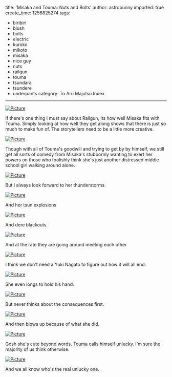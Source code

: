 title: 'Misaka and Touma: Nuts and Bolts'
author: astrobunny
imported: true
create_time: 1256825274
tags:
- biribiri
- blush
- bolts
- electric
- kuroko
- mikoto
- misaka
- nice guy
- nuts
- railgun
- touma
- tsundara
- tsundere
- underpants
category: To Aru Majutsu Index
---
 [![](wp-uploads/2009/10/wpid-Mazui_To_Aru_Kagaku_no_Railgun_-_04_F9E68ACA_9-500x281.jpg "Picture")](/images/wp-uploads/2009/10/wpid-Mazui_To_Aru_Kagaku_no_Railgun_-_04_F9E68ACA_9.jpg)  
  
If there's one thing I must say about Railgun, its how well Misaka fits with Touma. Simply looking at how well they get along shows that there is just so much to make fun of. The storytellers need to be a little more creative.  
<!--more-->  
 [![](wp-uploads/2009/10/wpid-Mazui_To_Aru_Kagaku_no_Railgun_-_04_F9E68ACA_1-500x281.jpg "Picture")](/images/wp-uploads/2009/10/wpid-Mazui_To_Aru_Kagaku_no_Railgun_-_04_F9E68ACA_1.jpg)  
  
Though with all of Touma's goodwill and trying to get by by himself, we still get all sorts of comedy from Misaka's stubbornly wanting to exert her powers on those who foolishly think she's just another distressed middle school girl walking around alone.  
  
 [![](wp-uploads/2009/10/wpid-Mazui_To_Aru_Kagaku_no_Railgun_-_04_F9E68ACA_3-500x281.jpg "Picture")](/images/wp-uploads/2009/10/wpid-Mazui_To_Aru_Kagaku_no_Railgun_-_04_F9E68ACA_3.jpg)  
  
But I always look forward to her thunderstorms.  
  
 [![](wp-uploads/2009/10/wpid-Mazui_To_Aru_Kagaku_no_Railgun_-_04_F9E68ACA_4-500x281.jpg "Picture")](/images/wp-uploads/2009/10/wpid-Mazui_To_Aru_Kagaku_no_Railgun_-_04_F9E68ACA_4.jpg)  
  
And her tsun explosions  
  
 [![](wp-uploads/2009/10/wpid-Mazui_To_Aru_Kagaku_no_Railgun_-_04_F9E68ACA_5-500x281.jpg "Picture")](/images/wp-uploads/2009/10/wpid-Mazui_To_Aru_Kagaku_no_Railgun_-_04_F9E68ACA_5.jpg)  
  
And dere blackouts.  
  
 [![](wp-uploads/2009/10/wpid-Mazui_To_Aru_Kagaku_no_Railgun_-_04_F9E68ACA_6-500x281.jpg "Picture")](/images/wp-uploads/2009/10/wpid-Mazui_To_Aru_Kagaku_no_Railgun_-_04_F9E68ACA_6.jpg)  
  
And at the rate they are going around meeting each other  
  
 [![](wp-uploads/2009/10/wpid-Mazui_To_Aru_Kagaku_no_Railgun_-_04_F9E68ACA_7-500x281.jpg "Picture")](/images/wp-uploads/2009/10/wpid-Mazui_To_Aru_Kagaku_no_Railgun_-_04_F9E68ACA_7.jpg)  
  
I think we don't need a Yuki Nagato to figure out how it will all end.  
  
 [![](wp-uploads/2009/10/wpid-Mazui_To_Aru_Kagaku_no_Railgun_-_04_F9E68ACA_10-500x281.jpg "Picture")](/images/wp-uploads/2009/10/wpid-Mazui_To_Aru_Kagaku_no_Railgun_-_04_F9E68ACA_10.jpg)  
  
She even longs to hold his hand.  
  
 [![](wp-uploads/2009/10/wpid-Mazui_To_Aru_Kagaku_no_Railgun_-_04_F9E68ACA_12-500x281.jpg "Picture")](/images/wp-uploads/2009/10/wpid-Mazui_To_Aru_Kagaku_no_Railgun_-_04_F9E68ACA_12.jpg)  
  
But never thinks about the consequences first.  
  
 [![](wp-uploads/2009/10/wpid-Mazui_To_Aru_Kagaku_no_Railgun_-_04_F9E68ACA_13-500x281.jpg "Picture")](/images/wp-uploads/2009/10/wpid-Mazui_To_Aru_Kagaku_no_Railgun_-_04_F9E68ACA_13.jpg)  
  
And then blows up because of what she did.  
  
 [![](wp-uploads/2009/10/wpid-Mazui_To_Aru_Kagaku_no_Railgun_-_04_F9E68ACA_15-500x281.jpg "Picture")](/images/wp-uploads/2009/10/wpid-Mazui_To_Aru_Kagaku_no_Railgun_-_04_F9E68ACA_15.jpg)  
  
Gosh she's cute beyond words. Touma calls himself unlucky. I'm sure the majority of us think otherwise.  
  
 [![](wp-uploads/2009/10/wpid-Mazui_To_Aru_Kagaku_no_Railgun_-_04_F9E68ACA_17-500x281.jpg "Picture")](/images/wp-uploads/2009/10/wpid-Mazui_To_Aru_Kagaku_no_Railgun_-_04_F9E68ACA_17.jpg)  
  
And we all know who's the real unlucky one.